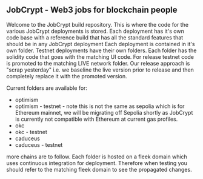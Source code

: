 ## JobCrypt - Web3 jobs for blockchain people
Welcome to the JobCrypt build repository. This is where the code for the various JobCrypt deployments is stored. 
Each deployment has it's own code base with a reference build that has all the standard features that should be in any JobCrypt deployment
Each deployment is contained in it's own folder. Testnet deployments have their own folders. Each folder has the solidity code that goes with 
the matching UI code. 
For release testnet code is promoted to the matching LIVE network folder. Our release approach is "scrap yesterday" i.e. we baseline the live version prior to release and then completely replace it with the promoted version. 

Current folders are available for: 

 - optimism 
 - optimism - testnet - note this is not the same as sepolia which is for Ethereum mainnet, we will be migrating off Sepolia shortly as JobCrypt is currently not compatible with Ethereum at current gas profiles. 
 - okc 
 - okc - testnet 
 - caduceus 
 - caduceus - testnet 
 
 more chains are to follow. 
 Each folder is hosted on a fleek domain which uses continuous integration for deployment. Therefore when testing you should refer to the matching fleek domain to see
 the propagated changes. 
